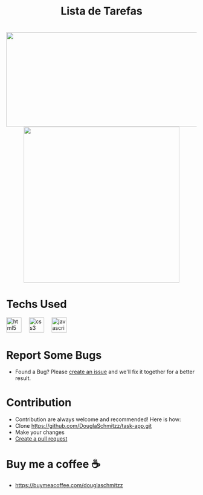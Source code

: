 <h1 align="center">Lista de Tarefas<h1/>

<div align="center">
  <img height="250" width= "520" src="https://github.com/user-attachments/assets/ab3b340f-201e-47e1-a9b6-8774cfac7279"/>
</div>

 <div align="center">
   <img height="412" src="https://github.com/user-attachments/assets/f55ed764-8979-4df2-8776-9aeb501509b0"/>
 </div>


# Techs Used
<div align="left">
  <img src="https://cdn.jsdelivr.net/gh/devicons/devicon/icons/html5/html5-original.svg" height="40" alt="html5 logo"  />
  <img width="12" />
  <img src="https://cdn.jsdelivr.net/gh/devicons/devicon/icons/css3/css3-original.svg" height="40" alt="css3 logo"  />
  <img width="12" />
  <img src="https://cdn.jsdelivr.net/gh/devicons/devicon/icons/javascript/javascript-original.svg" height="40" alt="javascript logo"  />
</div>


# Report Some Bugs
- Found a Bug? Please  <a href= "https://github.com/DouglaSchmitzz/task-app/issues"> create an issue</a> and we'll fix it together for a better result.


# Contribution 


- Contribution are always welcome and recommended! Here is how:
- Clone https://github.com/DouglaSchmitzz/task-app.git
- Make your changes
- <a href= "https://github.com/DouglaSchmitzz/task-app/pulls">Create a pull request<a/>

# Buy me a coffee ☕
- https://buymeacoffee.com/douglaschmitzz 

